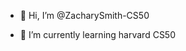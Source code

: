 - 👋 Hi, I’m @ZacharySmith-CS50

- 🌱 I’m currently learning harvard CS50
 


<!---
ZacharySmith-CS50/ZacharySmith-CS50 is a ✨ special ✨ repository because its `README.md` (this file) appears on your GitHub profile.
You can click the Preview link to take a look at your changes.
--->
